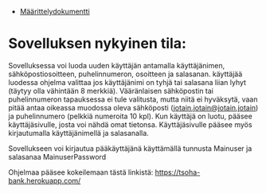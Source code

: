 * [Määrittelydokumentti](https://github.com/mohkula/Tsoha-Pankkisovellus/blob/main/documents/M%C3%A4%C3%A4rittelydokumentti.md)

# Sovelluksen nykyinen tila:

Sovelluksessa voi luoda uuden käyttäjän antamalla käyttäjänimen, sähköpostiosoitteen, puhelinnumeron, osoitteen ja salasanan.
käyttäjää luodessa ohjelma valittaa jos käyttäjänimi on tyhjä tai salasana liian lyhyt (täytyy olla vähintään 8 merkkiä).
Vääränlaisen sähköpostin tai puhelinnumeron tapauksessa ei tule valitusta, mutta niitä ei hyväksytä, vaan pitää antaa oikeassa 
muodossa oleva sähköposti (jotain.jotain@jotain.jotain) ja puhelinnumero (pelkkiä numeroita 10 kpl).
Kun käyttäjä on luotu, pääsee käyttäjäsivulle, josta voi nähdä omat tietonsa. Käyttäjäsivulle pääsee myös kirjautumalla käyttäjänimellä
ja salasanalla.

Sovellukseen voi kirjautua pääkäyttäjänä käyttämällä tunnusta Mainuser ja salasanaa MainuserPassword
  
Ohjelmaa pääsee kokeilemaan tästä linkistä:
https://tsoha-bank.herokuapp.com/
